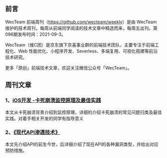 ## 前言

WecTeam 前端周刊（<https://github.com/wecteam/weekly>）是由 WecTeam 维护的技术周刊，每周从前端同学阅读的技术文章中精选而来，每周五出刊。第 096期发布时间：2021-09-3。

WecTeam（维C团）是京东旗下京喜事业群的前端技术团队，主要专注于前端工程化、Web 性能优化、小程序开发、Severless、多端复用、可视化搭建等前沿技术研究。

更多「原创」前端技术文章，欢迎关注微信公众号「WecTeam」。


## 周刊文章

### 1、[iOS开发 -卡死崩溃监控原理及最佳实践](https://juejin.cn/post/6995073965903331365?utm_source=gold_browser_extension)

本文从卡死崩溃背景介绍到监控原理，详细的介绍卡死崩溃的常见问题归类及最佳实践。对着手相关开发的同学有指导意义

### 2、[《现代API渗透技术》](https://mp.weixin.qq.com/s/gwW0ZDJoTx6WgAtwKaCv1w )

本文先介绍API的前生今世，后详细介绍了现在API的各种漏洞类型，并给出对应预防措施。

